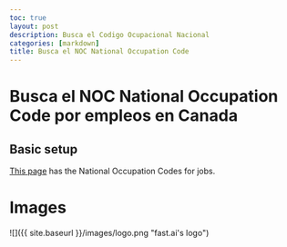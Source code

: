 ```yaml
---
toc: true
layout: post
description: Busca el Codigo Ocupacional Nacional
categories: [markdown]
title: Busca el NOC National Occupation Code
---
```

# Busca el NOC National Occupation Code por empleos en Canada

## Basic setup

[This page](https://www.canada.ca/en/immigration-refugees-citizenship/services/immigrate-canada/express-entry/eligibility/find-national-occupation-code.html#noc)
has the National Occupation Codes for jobs.


# Images

![]({{ site.baseurl }}/images/logo.png "fast.ai's logo")



